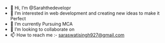 - 👋 Hi, I’m @Sarahthedevelopr
- 👀 I’m interested in web development and creating new ideas to make it Perfect  
- 🌱 I’m currently Pursuing MCA 
- 💞️ I’m looking to collaborate on 
- 📫 How to reach me :- saraswatisingh927@gmail.com
<!---
Sarahthedevelopr/Sarahthedevelopr is a ✨ special ✨ repository because its `README.md` (this file) appears on your GitHub profile.
You can click the Preview link to take a look at your changes.
--->
